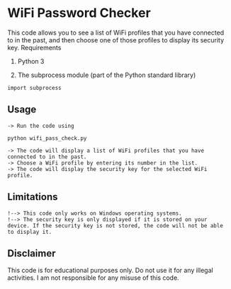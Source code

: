 # WiFi Password Checker

This code allows you to see a list of WiFi profiles that you have connected to in the past, and then choose one of those profiles to display its security key.
Requirements

   1. Python 3
    
   2. The subprocess module (part of the Python standard library)
    
``` import subprocess ```

## Usage

    -> Run the code using 
 
```python wifi_pass_check.py```
    
    -> The code will display a list of WiFi profiles that you have connected to in the past.
    -> Choose a WiFi profile by entering its number in the list.
    -> The code will display the security key for the selected WiFi profile.

## Limitations

    !--> This code only works on Windows operating systems.
    !--> The security key is only displayed if it is stored on your device. If the security key is not stored, the code will not be able to display it.

## Disclaimer

This code is for educational purposes only. Do not use it for any illegal activities. I am not responsible for any misuse of this code.
